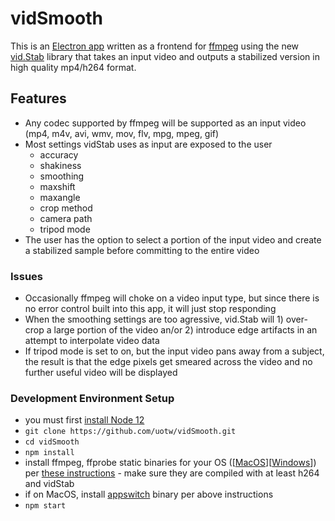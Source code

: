 # vidSmooth
This is an [Electron app](https://electronjs.org/) written as a frontend for [ffmpeg](https://www.ffmpeg.org/) using the new [vid.Stab](https://github.com/georgmartius/vid.stab) library that takes an input video and outputs a stabilized version in high quality mp4/h264 format.
## Features
- Any codec supported by ffmpeg will be supported as an input video (mp4, m4v, avi, wmv, mov, flv, mpg, mpeg, gif)
- Most settings vidStab uses as input are exposed to the user
     *   accuracy  
     *   shakiness  
     *   smoothing  
     *   maxshift  
     *   maxangle  
     *   crop method  
     *   camera path  
     *   tripod mode
- The user has the option to select a portion of the input video and create a stabilized sample before committing to the entire video

### Issues
- Occasionally ffmpeg will choke on a video input type, but since there is no error control built into this app, it will just stop responding
- When the smoothing settings are too agressive, vid.Stab will 1) over-crop a large portion of the video an/or 2) introduce edge artifacts in an attempt to interpolate video data
- If tripod mode is set to on, but the input video pans away from a subject, the result is that the edge pixels get smeared across the video and no further useful video will be displayed 

### Development Environment Setup
- you must first [install Node 12](https://nodejs.org/en/download/)
- `git clone https://github.com/uotw/vidSmooth.git`
- `cd vidSmooth`
- `npm install`
- install ffmpeg, ffprobe static binaries for your OS ([[MacOS](https://evermeet.cx/ffmpeg/)][[Windows](https://ffbinaries.com/downloads)]) per [these instructions](https://stackoverflow.com/questions/33152533/bundling-precompiled-binary-into-electron-app/38373289#38373289)  - make sure they are compiled with at least h264 and vidStab
- if on MacOS, install [appswitch](https://sabi.net/nriley/software/#appswitch) binary per above instructions
- `npm start`
